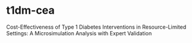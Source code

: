# t1dm-cea
Cost-Effectiveness of Type 1 Diabetes Interventions in Resource-Limited Settings: A Microsimulation Analysis with Expert Validation
